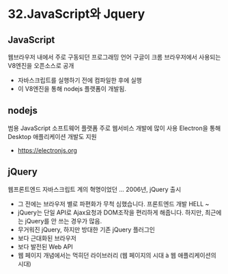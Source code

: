 # 32.JavaScript와 Jquery



## JavaScript

웹브라우저 내에서 주로 구동되던 프로그래밍 언어
구글이 크롬 브라우저에서 사용되는 V8엔진을 오픈소스로 공개

- 자바스크립트를 실행하기 전에 컴파일한 후에 실행
- 이 V8엔진을 통해 nodejs 플랫폼이 개발됨.



## nodejs

범용 JavaScript 소프트웨어 플랫폼
주로 웹서비스 개발에 많이 사용
Electron을 통해 Desktop 애플리케이션 개발도 지원

- https://electronjs.org



## jQuery

웹프론트엔드 자바스크립트 계의 혁명이었던 ...
2006년, jQuery 출시

- 그 전에는 브라우저 별로 파편화가 무척 심했습니다. 프론트엔드 개발 HELL ~
- jQuery는 단일 API로 Ajax요청과 DOM조작을 편리하게 해줍니다.
하지만, 최근에는 jQuery를 안 쓰는 경우가 많음.
- 무거워진 jQuery, 하지만 방대한 기존 jQuery 플러그인
- 보다 근대화된 브라우저
- 보다 발전된 Web API
- 웹 페이지 개념에서는 먹히던 라이브러리 (웹 페이지의 시대 à 웹 애플리케이션의 시대)